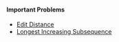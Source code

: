 #### Important Problems
  * [Edit Distance](https://leetcode.com/problems/edit-distance/)
  * [Longest Increasing Subsequence](https://leetcode.com/problems/longest-increasing-subsequence/)
  
